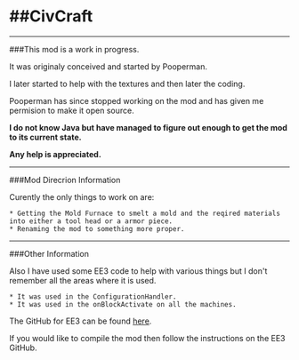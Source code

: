 ##CivCraft
==========
***
###This mod is a work in progress.

It was originaly conceived and started by Pooperman.

I later started to help with the textures and then later the coding.

Pooperman has since stopped working on the mod and has given me permision to make it open source.

**I do not know Java but have managed to figure out enough to get the mod to its current state.**

**Any help is appreciated.**
***
###Mod Direcrion Information

Curently the only things to work on are:

	* Getting the Mold Furnace to smelt a mold and the reqired materials into either a tool head or a armor piece.
	* Renaming the mod to something more proper.

***
###Other Information

Also I have used some EE3 code to help with various things but I don't remember all the areas where it is used.

	* It was used in the ConfigurationHandler.
	* It was used in the onBlockActivate on all the machines.

The GitHub for EE3 can be found [here](https://github.com/pahimar/Equivalent-Exchange-3).

If you would like to compile the mod then follow the instructions on the EE3 GitHub.
